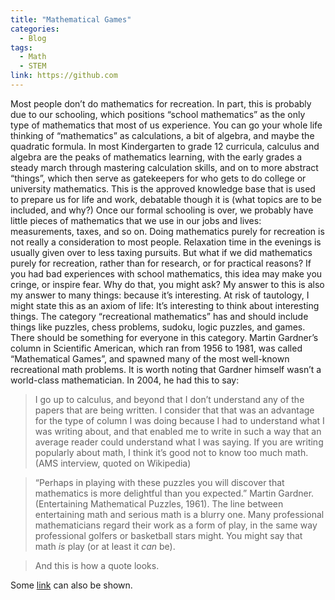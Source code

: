 ```yaml
---
title: "Mathematical Games"
categories:
  - Blog
tags:
  - Math
  - STEM
link: https://github.com
---
```


Most people don’t do mathematics for recreation. In part, this is probably due to our schooling, which positions “school mathematics” as the only type of mathematics that most of us experience. You can go your whole life thinking of “mathematics” as calculations, a bit of algebra, and maybe the quadratic formula. In most Kindergarten to grade 12 curricula, calculus and algebra are the peaks of mathematics learning, with the early grades a steady march through mastering calculation skills, and on to more abstract “things”, which then serve as gatekeepers for who gets to do college or university mathematics. This is the approved knowledge base that is used to prepare us for life and work, debatable though it is (what topics are to be included, and why?)
Once our formal schooling is over, we probably have little pieces of mathematics that we use in our jobs and lives: measurements, taxes, and so on. Doing mathematics purely for recreation is not really a consideration to most people. Relaxation time in the evenings is usually given over to less taxing pursuits.
But what if we did mathematics purely for recreation, rather than for research, or for practical reasons?
If you had bad experiences with school mathematics, this idea may make you cringe, or inspire fear. Why do that, you might ask? My answer to this is also my answer to many things: because it’s interesting. At risk of tautology, I might state this as an axiom of life:
It’s interesting to think about interesting things.
The category “recreational mathematics” has and should include things like puzzles, chess problems, sudoku, logic puzzles, and games. There should be something for everyone in this category.
Martin Gardner’s column in Scientific American, which ran from 1956 to 1981, was called “Mathematical Games”, and spawned many of the most well-known recreational math problems. It is worth noting that Gardner himself wasn’t a world-class mathematician.
In 2004, he had this to say:
>I go up to calculus, and beyond that I don’t understand any of the papers that are being written. I consider that that was an advantage for the type of column I was doing because I had to understand what I was writing about, and that enabled me to write in such a way that an average reader could understand what I was saying. If you are writing popularly about math, I think it’s good not to know too much math. (AMS interview, quoted on Wikipedia)

>“Perhaps in playing with these puzzles you will discover that mathematics is more delightful than you expected.”
Martin Gardner. (Entertaining Mathematical Puzzles, 1961).
The line between entertaining math and serious math is a blurry one. Many professional mathematicians regard their work as a form of play, in the same way professional golfers or basketball stars might.
You might say that math *is* play (or at least it *can* be).

> And this is how a quote looks.

Some [link](#) can also be shown.
